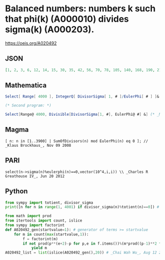 # Balanced numbers: numbers k such that phi\(k\) \(A000010\) divides sigma\(k\) \(A000203\)\.
https://oeis.org/A020492
## JSON
```JSON
[1, 2, 3, 6, 12, 14, 15, 30, 35, 42, 56, 70, 78, 105, 140, 168, 190, 210, 248, 264, 270, 357, 418, 420, 570, 594, 616, 630, 714, 744, 812, 840, 910, 1045, 1240, 1254, 1485, 1672, 1848, 2090, 2214, 2376, 2436, 2580, 2730, 2970, 3080, 3135, 3339, 3596, 3720, 3828]
```
## Mathematica
```Mathematica
Select[ Range[ 4000 ], IntegerQ[ DivisorSigma[ 1, # ]/EulerPhi[ # ] ]& ]
```
```Mathematica
(* Second program: *)
```
```Mathematica
Select[Range@ 4000, Divisible[DivisorSigma[1, #], EulerPhi@ #] &] (* _Michael De Vlieger_, Nov 28 2017 *)
```
## Magma
```Magma
[ n: n in [1..3900] | SumOfDivisors(n) mod EulerPhi(n) eq 0 ]; // _Klaus Brockhaus_, Nov 09 2008
```
## PARI
```PARI
select(n->sigma(n)%eulerphi(n)==0,vector(10^4,i,i)) \\ _Charles R Greathouse IV_, Jun 20 2012
```
## Python
```Python
from sympy import totient, divisor_sigma
print([n for n in range(1, 4001) if divisor_sigma(n)%totient(n)==0]) # _Indranil Ghosh_, Jul 06 2017
```
```Python
from math import prod
from itertools import count, islice
from sympy import factorint
def A020492_gen(startvalue=1): # generator of terms >= startvalue
    for m in count(max(startvalue,1)):
        f = factorint(m)
        if not prod(p**(e+2)-p for p,e in f.items())%(m*prod((p-1)**2 for p in f)):
            yield m
A020492_list = list(islice(A020492_gen(),20)) # _Chai Wah Wu_, Aug 12 2024
```
